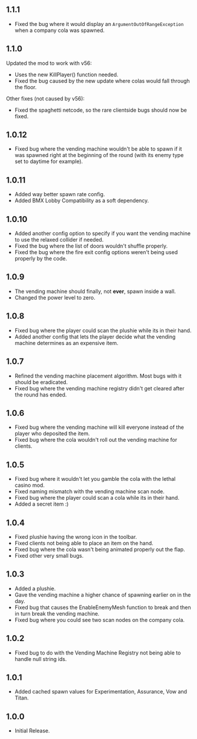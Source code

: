 ## 1.1.1
* Fixed the bug where it would display an `ArgumentOutOfRangeException` when a company cola was spawned.

## 1.1.0
Updated the mod to work with v56:
* Uses the new KillPlayer() function needed.
* Fixed the bug caused by the new update where colas would fall through the floor.

Other fixes (not caused by v56):
* Fixed the spaghetti netcode, so the rare clientside bugs should now be fixed.

## 1.0.12
* Fixed bug where the vending machine wouldn't be able to spawn if it was spawned right at the beginning of the round (with its enemy type set to daytime for example).

## 1.0.11
* Added way better spawn rate config.
* Added BMX Lobby Compatibility as a soft dependency.

## 1.0.10
* Added another config option to specify if you want the vending machine to use the relaxed collider if needed.
* Fixed the bug where the list of doors wouldn't shuffle properly.
* Fixed the bug where the fire exit config options weren't being used properly by the code.

## 1.0.9
* The vending machine should finally, not **ever**, spawn inside a wall.
* Changed the power level to zero.

## 1.0.8
* Fixed bug where the player could scan the plushie while its in their hand.
* Added another config that lets the player decide what the vending machine determines as an expensive item.

## 1.0.7
* Refined the vending machine placement algorithm. Most bugs with it should be eradicated.
* Fixed bug where the vending machine registry didn't get cleared after the round has ended.

## 1.0.6
* Fixed bug where the vending machine will kill everyone instead of the player who deposited the item.
* Fixed bug where the cola wouldn't roll out the vending machine for clients.

## 1.0.5
* Fixed bug where it wouldn't let you gamble the cola with the lethal casino mod.
* Fixed naming mismatch with the vending machine scan node.
* Fixed bug where the player could scan a cola while its in their hand.
* Added a secret item :)

## 1.0.4
* Fixed plushie having the wrong icon in the toolbar.
* Fixed clients not being able to place an item on the hand.
* Fixed bug where the cola wasn't being animated properly out the flap.
* Fixed other very small bugs.

## 1.0.3
* Added a plushie.
* Gave the vending machine a higher chance of spawning earlier on in the day.
* Fixed bug that causes the EnableEnemyMesh function to break and then in turn break the vending machine.
* Fixed bug where you could see two scan nodes on the company cola.

## 1.0.2
* Fixed bug to do with the Vending Machine Registry not being able to handle null string ids.

## 1.0.1
* Added cached spawn values for Experimentation, Assurance, Vow and Titan.

## 1.0.0
* Initial Release.